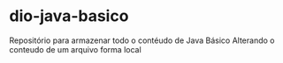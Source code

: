 # dio-java-basico
Repositório para armazenar todo o contéudo de Java Básico
Alterando o conteudo de um arquivo forma local
